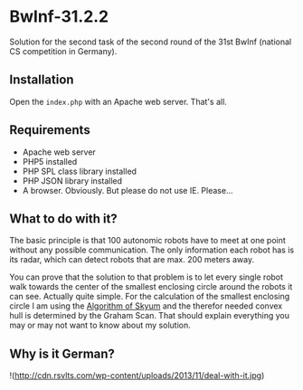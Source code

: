 BwInf-31.2.2
============

Solution for the second task of the second round of the 31st BwInf (national CS competition in Germany).

## Installation ##

Open the `index.php` with an Apache web server. That's all.

## Requirements ##

- Apache web server
- PHP5 installed
- PHP SPL class library installed
- PHP JSON library installed
- A browser. Obviously. But please do not use IE. Please...

## What to do with it? ##

The basic principle is that 100 autonomic robots have to meet at one point without any possible communication.
The only information each robot has is its radar, which can detect robots that are max. 200 meters away.

You can prove that the solution to that problem is to let every single robot walk towards the center of the smallest enclosing circle around the robots it can see.
Actually quite simple. For the calculation of the smallest enclosing circle I am using the [Algorithm of Skyum](http://ojs.statsbiblioteket.dk/index.php/daimipb/article/download/6704/5821) and the therefor needed convex hull is determined by the Graham Scan.
That should explain everything you may or may not want to know about my solution.

## Why is it German? ##

!(http://cdn.rsvlts.com/wp-content/uploads/2013/11/deal-with-it.jpg)
